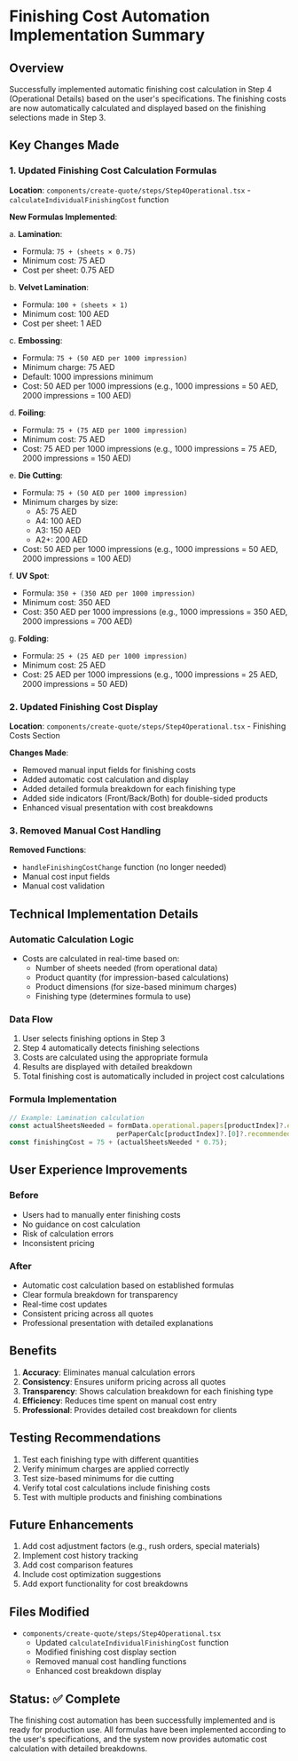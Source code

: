 # Finishing Cost Automation Implementation Summary

## Overview
Successfully implemented automatic finishing cost calculation in Step 4 (Operational Details) based on the user's specifications. The finishing costs are now automatically calculated and displayed based on the finishing selections made in Step 3.

## Key Changes Made

### 1. Updated Finishing Cost Calculation Formulas

**Location**: `components/create-quote/steps/Step4Operational.tsx` - `calculateIndividualFinishingCost` function

**New Formulas Implemented**:

a. **Lamination**: 
   - Formula: `75 + (sheets × 0.75)`
   - Minimum cost: 75 AED
   - Cost per sheet: 0.75 AED

b. **Velvet Lamination**: 
   - Formula: `100 + (sheets × 1)`
   - Minimum cost: 100 AED
   - Cost per sheet: 1 AED

c. **Embossing**: 
   - Formula: `75 + (50 AED per 1000 impression)`
   - Minimum charge: 75 AED
   - Default: 1000 impressions minimum
   - Cost: 50 AED per 1000 impressions (e.g., 1000 impressions = 50 AED, 2000 impressions = 100 AED)

d. **Foiling**: 
   - Formula: `75 + (75 AED per 1000 impression)`
   - Minimum cost: 75 AED
   - Cost: 75 AED per 1000 impressions (e.g., 1000 impressions = 75 AED, 2000 impressions = 150 AED)

e. **Die Cutting**: 
   - Formula: `75 + (50 AED per 1000 impression)`
   - Minimum charges by size:
     - A5: 75 AED
     - A4: 100 AED
     - A3: 150 AED
     - A2+: 200 AED
   - Cost: 50 AED per 1000 impressions (e.g., 1000 impressions = 50 AED, 2000 impressions = 100 AED)

f. **UV Spot**: 
   - Formula: `350 + (350 AED per 1000 impression)`
   - Minimum cost: 350 AED
   - Cost: 350 AED per 1000 impressions (e.g., 1000 impressions = 350 AED, 2000 impressions = 700 AED)

g. **Folding**: 
   - Formula: `25 + (25 AED per 1000 impression)`
   - Minimum cost: 25 AED
   - Cost: 25 AED per 1000 impressions (e.g., 1000 impressions = 25 AED, 2000 impressions = 50 AED)

### 2. Updated Finishing Cost Display

**Location**: `components/create-quote/steps/Step4Operational.tsx` - Finishing Costs Section

**Changes Made**:
- Removed manual input fields for finishing costs
- Added automatic cost calculation and display
- Added detailed formula breakdown for each finishing type
- Added side indicators (Front/Back/Both) for double-sided products
- Enhanced visual presentation with cost breakdowns

### 3. Removed Manual Cost Handling

**Removed Functions**:
- `handleFinishingCostChange` function (no longer needed)
- Manual cost input fields
- Manual cost validation

## Technical Implementation Details

### Automatic Calculation Logic
- Costs are calculated in real-time based on:
  - Number of sheets needed (from operational data)
  - Product quantity (for impression-based calculations)
  - Product dimensions (for size-based minimum charges)
  - Finishing type (determines formula to use)

### Data Flow
1. User selects finishing options in Step 3
2. Step 4 automatically detects finishing selections
3. Costs are calculated using the appropriate formula
4. Results are displayed with detailed breakdown
5. Total finishing cost is automatically included in project cost calculations

### Formula Implementation
```typescript
// Example: Lamination calculation
const actualSheetsNeeded = formData.operational.papers[productIndex]?.enteredSheets ?? 
                           perPaperCalc[productIndex]?.[0]?.recommendedSheets ?? 0;
const finishingCost = 75 + (actualSheetsNeeded * 0.75);
```

## User Experience Improvements

### Before
- Users had to manually enter finishing costs
- No guidance on cost calculation
- Risk of calculation errors
- Inconsistent pricing

### After
- Automatic cost calculation based on established formulas
- Clear formula breakdown for transparency
- Real-time cost updates
- Consistent pricing across all quotes
- Professional presentation with detailed explanations

## Benefits

1. **Accuracy**: Eliminates manual calculation errors
2. **Consistency**: Ensures uniform pricing across all quotes
3. **Transparency**: Shows calculation breakdown for each finishing type
4. **Efficiency**: Reduces time spent on manual cost entry
5. **Professional**: Provides detailed cost breakdown for clients

## Testing Recommendations

1. Test each finishing type with different quantities
2. Verify minimum charges are applied correctly
3. Test size-based minimums for die cutting
4. Verify total cost calculations include finishing costs
5. Test with multiple products and finishing combinations

## Future Enhancements

1. Add cost adjustment factors (e.g., rush orders, special materials)
2. Implement cost history tracking
3. Add cost comparison features
4. Include cost optimization suggestions
5. Add export functionality for cost breakdowns

## Files Modified

- `components/create-quote/steps/Step4Operational.tsx`
  - Updated `calculateIndividualFinishingCost` function
  - Modified finishing cost display section
  - Removed manual cost handling functions
  - Enhanced cost breakdown display

## Status: ✅ Complete

The finishing cost automation has been successfully implemented and is ready for production use. All formulas have been implemented according to the user's specifications, and the system now provides automatic cost calculation with detailed breakdowns.
